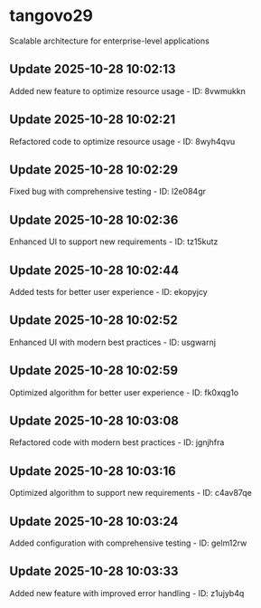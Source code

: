 # tangovo29
Scalable architecture for enterprise-level applications

## Update 2025-10-28 10:02:13
Added new feature to optimize resource usage - ID: 8vwmukkn


## Update 2025-10-28 10:02:21
Refactored code to optimize resource usage - ID: 8wyh4qvu


## Update 2025-10-28 10:02:29
Fixed bug with comprehensive testing - ID: l2e084gr


## Update 2025-10-28 10:02:36
Enhanced UI to support new requirements - ID: tz15kutz


## Update 2025-10-28 10:02:44
Added tests for better user experience - ID: ekopyjcy


## Update 2025-10-28 10:02:52
Enhanced UI with modern best practices - ID: usgwarnj


## Update 2025-10-28 10:02:59
Optimized algorithm for better user experience - ID: fk0xqg1o


## Update 2025-10-28 10:03:08
Refactored code with modern best practices - ID: jgnjhfra


## Update 2025-10-28 10:03:16
Optimized algorithm to support new requirements - ID: c4av87qe


## Update 2025-10-28 10:03:24
Added configuration with comprehensive testing - ID: gelm12rw


## Update 2025-10-28 10:03:33
Added new feature with improved error handling - ID: z1ujyb4q

